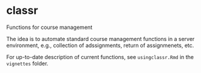 classr
======

Functions for course management

The idea is to automate standard course management functions in a server environment, e.g., collection of adssignments, return of assignmenets, etc.

For up-to-date description of current functions, see `usingclassr.Rmd` in the `vignettes` folder.

